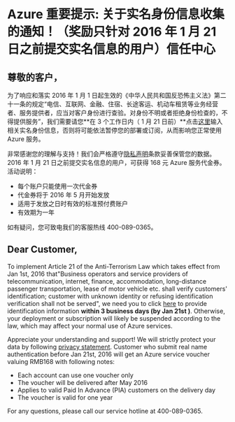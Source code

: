 <properties
	pageTitle=""
    description="Azure 重要提示: 关于实名身份信息收集的通知！（奖励只针对 2016 年 1 月 21 日之前提交实名信息的用户）信任中心 |Azure"
    services=""
    documentationCenter=""
    authors=""
    manager=""
    editor=""
    tags=""/>
	
<tags ms.service="announcement" ms.date="" wacn.date="" wacn.lang="cn"/>

# Azure 重要提示: 关于实名身份信息收集的通知！（奖励只针对 2016 年 1 月 21 日之前提交实名信息的用户）信任中心
## 尊敬的客户，
 
为了响应和落实 2016 年 1 月 1 日起生效的《中华人民共和国反恐怖主义法》第二十一条的规定“电信、互联网、金融、住宿、长途客运、机动车租赁等业务经营者、服务提供者，应当对客户身份进行查验。对身份不明或者拒绝身份检查的，不得提供服务”，我们需要请您**在 3 个工作日内（ 1 月 21 日前）**点击<a id="real-name-announcement_identity-auth" href="https://support.windowsazure.cn/zh-cn/support/identity-auth">这里</a>输入相关实名身份信息，否则将可能依法暂停您的部署或订阅，从而影响您正常使用 Azure 服务。

非常感谢您的理解与支持！我们会严格遵守<a id="real-name-announcement_privacy-statement" href="/support/legal/privacy-statement">隐私声明</a>条款妥善保管您的数据。2016 年 1 月 21 日之前提交实名信息的用户，可获得 168 元 Azure 服务代金券。活动说明：

* 每个账户只能使用一次代金券
* 代金券将于 2016 年 5 月开始发放
* 适用于发放之日时有效的标准预付费账户
* 有效期为一年

如有疑问，您可致电我们的客服热线 400-089-0365。

## Dear Customer,

To implement Article 21 of the Anti-Terrorism Law which takes effect from Jan 1st, 2016 that"Business operators and service providers of telecommunication, internet, finance, accommodation, long-distance passenger transportation, lease of motor vehicle etc. shall verify customers' identification; customer with unknown identity or refusing identification verification shall not be served", we need you to click <a id="real-name-announcement_identity-auth-1" href="https://support.windowsazure.cn/zh-cn/support/identity-auth">here</a> to provide identification information **within 3 business days (by Jan 21st )**. Otherwise, your deployment or subscription will likely be suspended according to the law, which may affect your normal use of Azure services.

Appreciate your understanding and support! We will strictly protect your data by following <a id="real-name-announcement_privacy-statement-1" href="/support/legal/privacy-statement">privacy statement</a>. Customer who submit real name authentication before Jan 21st, 2016 will get an Azure service voucher valuing RMB168 with following notes:

* Each account can use one voucher only
* The voucher will be delivered after May 2016
* Applies to valid Paid In Advance (PIA) customers on the delivery day
* The voucher is valid for one year

For any questions, please call our service hotline at 400-089-0365.
